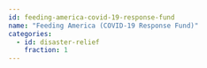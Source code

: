 ```yaml
---
id: feeding-america-covid-19-response-fund
name: "Feeding America (COVID-19 Response Fund)"
categories:
  - id: disaster-relief
    fraction: 1
--- 
```

